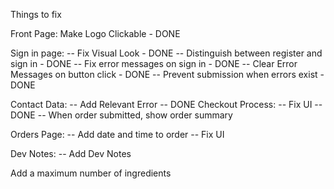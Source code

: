 

Things to fix

Front Page:
Make Logo Clickable - DONE

Sign in page:
-- Fix Visual Look - DONE
-- Distinguish between register and sign in - DONE
-- Fix error messages on sign in - DONE
-- Clear Error Messages on button click - DONE
-- Prevent submission when errors exist - DONE

Contact Data:
-- Add Relevant Error -- DONE
Checkout Process:
-- Fix UI -- DONE
-- When order submitted, show order summary

Orders Page:
-- Add date and time to order
-- Fix UI


Dev Notes:
-- Add Dev Notes


Add a maximum number of ingredients